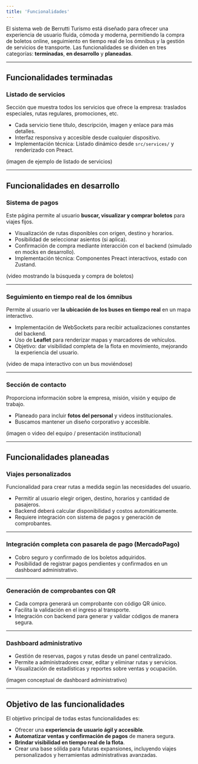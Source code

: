 ```yaml
---
title: 'Funcionalidades'
---
```


El sistema web de Berrutti Turismo está diseñado para ofrecer una experiencia de usuario fluida, cómoda y moderna, permitiendo la compra de boletos online, seguimiento en tiempo real de los ómnibus y la gestión de servicios de transporte. Las funcionalidades se dividen en tres categorías: **terminadas**, **en desarrollo** y **planeadas**.

---

## Funcionalidades terminadas

### Listado de servicios
Sección que muestra todos los servicios que ofrece la empresa: traslados especiales, rutas regulares, promociones, etc.

- Cada servicio tiene título, descripción, imagen y enlace para más detalles.  
- Interfaz responsiva y accesible desde cualquier dispositivo.  
- Implementación técnica: Listado dinámico desde `src/services/` y renderizado con Preact.

(imagen de ejemplo de listado de servicios)

---

## Funcionalidades en desarrollo

### Sistema de pagos
Este página permite al usuario **buscar, visualizar y comprar boletos** para viajes fijos.

- Visualización de rutas disponibles con origen, destino y horarios.  
- Posibilidad de seleccionar asientos (si aplica).  
- Confirmación de compra mediante interacción con el backend (simulado en mocks en desarrollo).  
- Implementación técnica: Componentes Preact interactivos, estado con Zustand.  

(video mostrando la búsqueda y compra de boletos)

---

### Seguimiento en tiempo real de los ómnibus
Permite al usuario ver **la ubicación de los buses en tiempo real** en un mapa interactivo.

- Implementación de WebSockets para recibir actualizaciones constantes del backend.  
- Uso de **Leaflet** para renderizar mapas y marcadores de vehículos.  
- Objetivo: dar visibilidad completa de la flota en movimiento, mejorando la experiencia del usuario.

(video de mapa interactivo con un bus moviéndose)

---

### Sección de contacto
Proporciona información sobre la empresa, misión, visión y equipo de trabajo.

- Planeado para incluir **fotos del personal** y videos institucionales.  
- Buscamos mantener un diseño corporativo y accesible.

(imagen o video del equipo / presentación institucional)

---

## Funcionalidades planeadas

### Viajes personalizados
Funcionalidad para crear rutas a medida según las necesidades del usuario.

- Permitir al usuario elegir origen, destino, horarios y cantidad de pasajeros.  
- Backend deberá calcular disponibilidad y costos automáticamente.  
- Requiere integración con sistema de pagos y generación de comprobantes.

---

### Integración completa con pasarela de pago (MercadoPago)
- Cobro seguro y confirmado de los boletos adquiridos.  
- Posibilidad de registrar pagos pendientes y confirmados en un dashboard administrativo.

---

### Generación de comprobantes con QR
- Cada compra generará un comprobante con código QR único.  
- Facilita la validación en el ingreso al transporte.  
- Integración con backend para generar y validar códigos de manera segura.

---

### Dashboard administrativo
- Gestión de reservas, pagos y rutas desde un panel centralizado.  
- Permite a administradores crear, editar y eliminar rutas y servicios.  
- Visualización de estadísticas y reportes sobre ventas y ocupación.

(imagen conceptual de dashboard administrativo)

---

## Objetivo de las funcionalidades

El objetivo principal de todas estas funcionalidades es:

- Ofrecer una **experiencia de usuario ágil y accesible**.  
- **Automatizar ventas y confirmación de pagos** de manera segura.  
- **Brindar visibilidad en tiempo real de la flota**.  
- Crear una base sólida para futuras expansiones, incluyendo viajes personalizados y herramientas administrativas avanzadas.
